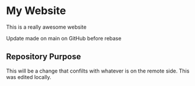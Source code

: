 # My Website

This is a really awesome website

Update made on main on GitHub before rebase

## Repository Purpose

This will be a change that confilts with
whatever is on the remote side.
This was edited locally.